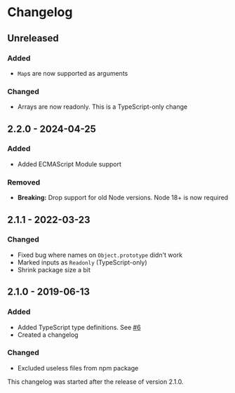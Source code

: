 # Changelog

## Unreleased

### Added

- `Map`s are now supported as arguments

### Changed

- Arrays are now readonly. This is a TypeScript-only change

## 2.2.0 - 2024-04-25

### Added

- Added ECMAScript Module support

### Removed

- **Breaking:** Drop support for old Node versions. Node 18+ is now required

## 2.1.1 - 2022-03-23

### Changed

- Fixed bug where names on `Object.prototype` didn't work
- Marked inputs as `Readonly` (TypeScript-only)
- Shrink package size a bit

## 2.1.0 - 2019-06-13

### Added

- Added TypeScript type definitions. See
  [#6](https://github.com/helmetjs/content-security-policy-builder/issues/6)
- Created a changelog

### Changed

- Excluded useless files from npm package

This changelog was started after the release of version 2.1.0.
